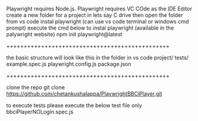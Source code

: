 Playwright requires Node.js.
Playwright requires VC COde as the IDE Editor
create a new folder for a project in lets say C drive
then open the folder from vs code
instal playwright (can use vs code terminal or windows cmd prompt)
execute the cmd below to instal playwright (available in the palywright website)
npm init playwright@latest

+++++++++++++++++++++++++++++++++++++++++++++++

the basic structure will look like this in the folder in vs code 
project/
  tests/
    example.spec.js
  playwright.config.js
  package.json
  
 +++++++++++++++++++++++++++++++++++++++++++++++

 clone the repo
 git clone https://github.com/chetankushalappa/PlaywrightBBCiPlayer.git

 to execute tests
 please execute the below test file only
 bbciPlayerNOLogin.spec.js
